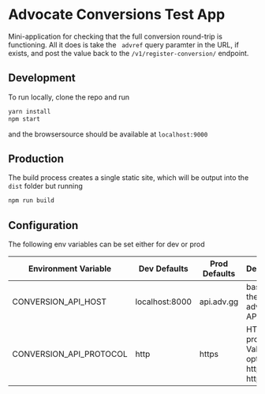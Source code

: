 # Advocate Conversions Test App

Mini-application for checking that the full conversion round-trip is functioning. All it does is take the ` advref` query paramter in the URL, if exists, and post the value back to the `/v1/register-conversion/` endpoint.

## Development

To run locally, clone the repo and run

```javascript
yarn install
npm start
```

and the browsersource should be available at `localhost:9000`

## Production

The build process creates a single static site, which will be output into the `dist` folder
but running

```javascript
npm run build
```

## Configuration

The following env variables can be set either for dev or prod

Environment Variable    | Dev Defaults   | Prod Defaults | Description
----------------------- | -------------- | ------------- | -----------
CONVERSION_API_HOST     | localhost:8000 | api.adv.gg    | base url for the advocate API
CONVERSION_API_PROTOCOL | http           | https         | HTTP protocol. Valid options are http or https
